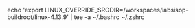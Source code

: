 echo 'export LINUX_OVERRIDE_SRCDIR=/workspaces/labsisop-buildroot/linux-4.13.9' | tee -a ~/.bashrc ~/.zshrc
